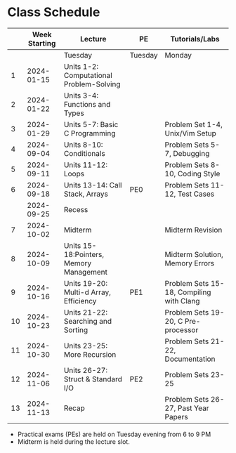 # Class Schedule

|  | Week Starting | Lecture                                  | PE      | Tutorials/Labs  |
|--|---------------|------------------------------------------|---------|-----------------|
|  |               | Tuesday                                  | Tuesday | Monday          |
|1 |	2024-01-15 | Units 1-2: Computational Problem-Solving |         |                 |
|2 |	2024-01-22 | Units 3-4: Functions and Types 	      |         |                 |
|3 |	2024-01-29 | Units 5-7: Basic C Programming           |         | Problem Set 1-4, Unix/Vim Setup |
|4 |	2024-09-04 | Units 8-10: Conditionals                 |         | Problem Sets 5-7, Debugging |
|5 |	2024-09-11 | Units 11-12: Loops                       |         | Problem Sets 8-10, Coding Style |
|6 |	2024-09-18 | Units 13-14: Call Stack, Arrays          | PE0     | Problem Sets 11-12, Test Cases |
|  |    2024-09-25 | Recess                                   |         |                 |
|7 |	2024-10-02 | Midterm                                  |         | Midterm Revision |
|8 |	2024-10-09 | Units 15-18:Pointers, Memory Management  |         | Midterm Solution, Memory Errors |
|9 |	2024-10-16 | Units 19-20: Multi-d Array, Efficiency   | PE1     | Problem Sets 15-18, Compiling with Clang |
|10 |	2024-10-23 | Units 21-22: Searching and Sorting       |         | Problem Sets 19-20, C Pre-processor |
|11 |	2024-10-30 | Units 23-25: More Recursion              |         | Problem Sets 21-22, Documentation |
|12 |	2024-11-06 | Units 26-27: Struct & Standard I/O       | PE2     | Problem Sets 23-25 | 
|13 |	2024-11-13 | Recap 				                      |         | Problem Sets 26-27, Past Year Papers | 

-   Practical exams (PEs) are held on Tuesday evening from 6 to 9 PM
-   Midterm is held during the lecture slot.

